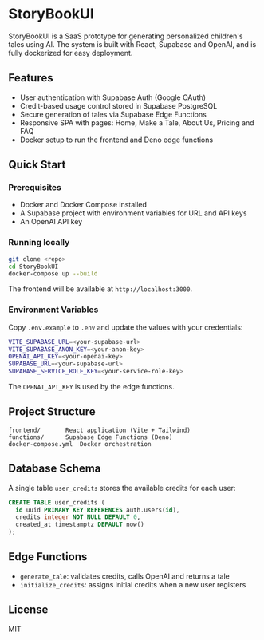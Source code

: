 # StoryBookUI

StoryBookUI is a SaaS prototype for generating personalized children's tales using AI. The system is built with React, Supabase and OpenAI, and is fully dockerized for easy deployment.

## Features

- User authentication with Supabase Auth (Google OAuth)
- Credit-based usage control stored in Supabase PostgreSQL
- Secure generation of tales via Supabase Edge Functions
- Responsive SPA with pages: Home, Make a Tale, About Us, Pricing and FAQ
- Docker setup to run the frontend and Deno edge functions

## Quick Start

### Prerequisites
- Docker and Docker Compose installed
- A Supabase project with environment variables for URL and API keys
- An OpenAI API key

### Running locally
```bash
git clone <repo>
cd StoryBookUI
docker-compose up --build
```
The frontend will be available at `http://localhost:3000`.

### Environment Variables
Copy `.env.example` to `.env` and update the values with your credentials:
```bash
VITE_SUPABASE_URL=<your-supabase-url>
VITE_SUPABASE_ANON_KEY=<your-anon-key>
OPENAI_API_KEY=<your-openai-key>
SUPABASE_URL=<your-supabase-url>
SUPABASE_SERVICE_ROLE_KEY=<your-service-role-key>
```
The `OPENAI_API_KEY` is used by the edge functions.

## Project Structure
```
frontend/       React application (Vite + Tailwind)
functions/      Supabase Edge Functions (Deno)
docker-compose.yml  Docker orchestration
```

## Database Schema
A single table `user_credits` stores the available credits for each user:
```sql
CREATE TABLE user_credits (
  id uuid PRIMARY KEY REFERENCES auth.users(id),
  credits integer NOT NULL DEFAULT 0,
  created_at timestamptz DEFAULT now()
);
```

## Edge Functions
- `generate_tale`: validates credits, calls OpenAI and returns a tale
- `initialize_credits`: assigns initial credits when a new user registers

## License
MIT

